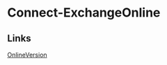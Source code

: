 # Connect-ExchangeOnline

## Links

[OnlineVersion](https://learn.microsoft.com/en-us/powershell/module/exchange/connect-exchangeonline?view=exchange-ps)
